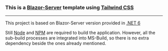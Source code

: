 ﻿### This is a [Blazor-Server](https://learn.microsoft.com/en-us/aspnet/core/blazor/hosting-models?view=aspnetcore-7.0) template using [Tailwind CSS](https://tailwindcss.com/)
----

This project is based on Blazor-Server version provided in [.NET 6](https://dotnet.microsoft.com/en-us/download/dotnet/6.0)

Still [Node](https://nodejs.org/en/) and [NPM](https://www.npmjs.com/) are required to build the application. However, all the sub-build processes are integrated into MS-Build, so there is no extra dependency beside the ones already mentioned.